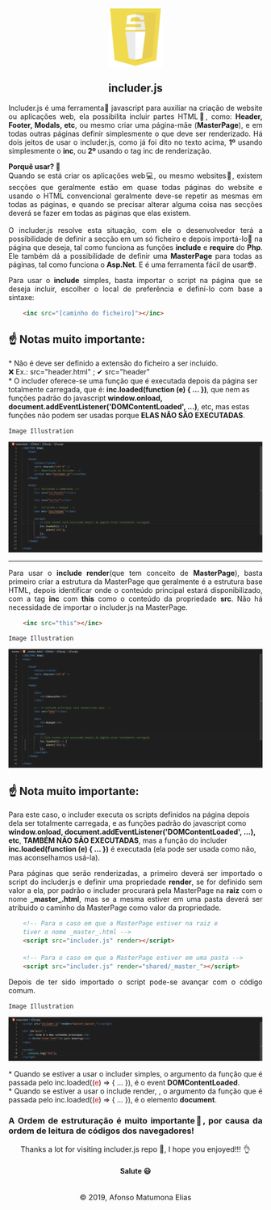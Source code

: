 <p align="center" style="height:120px">
    <img height="120px" src="assets/ico/main_ico.png" />
<p>

<h2 align="center"> includer.js </h2>

<p style="text-align: justify">
    Includer.js é uma ferramenta🔨 javascript para auxiliar na criação de website ou aplicações web, ela possibilita incluir partes HTML📃, como: <b>Header, Footer, Modals, etc</b>, ou mesmo criar uma página-mãe (<b>MasterPage</b>), e em todas outras páginas definir simplesmente o que deve ser renderizado.
    Há dois jeitos de usar o includer.js, como já foi dito no texto acima, <b>1º</b> usando simplesmente o <b>inc</b>, ou <b>2º</b> usando o tag inc de renderização.
</p>

<p style="text-align: justify">
    <b>Porquê usar? 🤔</b><br/>
    Quando se está criar os aplicações web💻, ou mesmo websites📰, existem secções que geralmente estão em quase todas páginas do website e usando o HTML convencional geralmente deve-se repetir as mesmas em todas as páginas, e quando se precisar alterar alguma coisa nas secções deverá se fazer em todas as páginas que elas existem.<br><br>
    O includer.js resolve esta situação, com ele o desenvolvedor terá a possibilidade de definir a secção em um só ficheiro e depois importá-lo📌 na página que deseja, tal como funciona as funções <b>include</b> e <b>require</b> do <b>Php</b>. Ele também dá a possibilidade de definir uma <b>MasterPage</b> para todas as páginas, tal como funciona o <b>Asp.Net</b>. E é uma ferramenta fácil de usar😎.
</p>

<p style="text-align: justify">
    Para usar o <b>include</b> simples, basta importar o script na página que se deseja incluir, escolher o local de preferência e definí-lo com base a sintaxe:
</p>

``` HTML
    <inc src="[caminho do ficheiro]"></inc>
```
<p style="text-align: justify">
    <h2>☝ Notas muito importante:</h2>
    * Não é deve ser definido a extensão do ficheiro a ser incluido. <br/>❌ Ex.: src="header.html" ; ✔ src="header"<br/> 
    * O includer oferece-se uma função que é executada depois da página ser totalmente carregada, que é: <b>inc.loaded(function (e) { ... })</b>, que nem as funções padrão do javascript <b>window.onload, document.addEventListener('DOMContentLoaded', ...)</b>, etc, mas estas funções não podem ser usadas porque <b>ELAS NÃO SÃO EXECUTADAS</b>.
</p>

    Image Illustration
![Png](assets/ico/eg1.png)

<hr />

<p style="text-align: justify">
    Para usar o <b>include render</b>(que tem conceito de <b>MasterPage</b>), basta primeiro criar a estrutura da MasterPage que geralmente é a estrutura base HTML, depois identificar onde o conteúdo principal estará disponibilizado, com a tag <b>inc</b> com <b>this</b> como o conteúdo da propriedade <b>src</b>. Não há necessidade de importar o includer.js na MasterPage.
</p>

``` HTML
    <inc src="this"></inc>
```

    Image Illustration
![Png](assets/ico/eg2.png)

<p style="text-align: justify">
    <h2>☝ Nota muito importante:</h2>
    Para este caso, o includer executa os scripts definidos na página depois dela ser totalmente carregada, e as funções padrão do javascript como <b>window.onload, document.addEventListener('DOMContentLoaded', ...), etc</b>, <b>TAMBÉM NÃO SÃO EXECUTADAS</b>, mas a função do includer <b>inc.loaded(function (e) { ... })</b> é executada (ela pode ser usada como não, mas aconselhamos usá-la).<br>
</p>

<p style="text-align: justify">
    Para páginas que serão renderizadas, a primeiro deverá ser importado o script do includer.js e definir uma propriedade <b>render</b>, se for definido sem valor a ela, por padrão o includer procurará pela MasterPage na <b>raiz</b> com o nome <b>_master_.html</b>, mas se a mesma estiver em uma pasta deverá ser atribuido o caminho da MasterPage como valor da propriedade.
</p>

``` HTML
    <!-- Para o caso em que a MasterPage estiver na raiz e 
    tiver o nome _master_.html -->
    <script src="includer.js" render></script>

    <!-- Para o caso em que a MasterPage estiver em uma pasta -->
    <script src="includer.js" render="shared/_master_"></script>
```

<p style="text-align: justify">
    Depois de ter sido importado o script pode-se avançar com o código comum.
</p>

    Image Illustration
![Png](assets/ico/eg3.png)

<p style="text-align: justify">
    * Quando se estiver a usar o includer simples, o argumento da função que é passada pelo inc.loaded((<span style="color:red">e</span>) => { ... }), é o event <b>DOMContentLoaded</b>.<br>
    * Quando se estiver a usar o include render, , o argumento da função que é passada pelo inc.loaded((<span style="color:red">e</span>) => { ... }), é o elemento <b>document</b>.
</p>

<h3 style="text-align: justify">
    A Ordem de estruturação é muito importante🤞, por causa da ordem de leitura de códigos dos navegadores!
</h3>

<p align="center" style="font-size:11pt; margin:0;"> 
    Thanks a lot for visiting includer.js repo 🙂, I hope you enjoyed!!! 👌<br/>
    <h4 align="center">Salute 😃</h4> 
</p>
<br/>

<p align="center" style="font-size:11pt; margin:0;"> 
    © 2019, Afonso Matumona Elias 
</p>